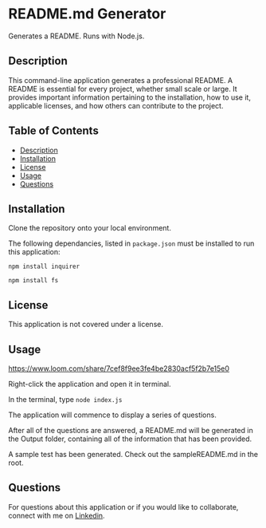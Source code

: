 # README.md Generator
Generates a README. Runs with Node.js.

## Description
This command-line application generates a professional README. A README is essential for every project, whether small scale or large. It provides important information pertaining to the installation, how to use it, applicable licenses, and how others can contribute to the project. 

## Table of Contents

  * [Description](#description)
  * [Installation](#installation)
  * [License](#license)
  * [Usage](#usage)
  * [Questions](#questions)

## Installation

Clone the repository onto your local environment. 

The following dependancies, listed in `package.json` must be installed to run this application: 

`npm install inquirer`

`npm install fs`

## License

This application is not covered under a license. 

## Usage

https://www.loom.com/share/7cef8f9ee3fe4be2830acf5f2b7e15e0

Right-click the application and open it in terminal. 

In the terminal, type `node index.js` 

The application will commence to display a series of questions. 

After all of the questions are answered, a README.md will be generated in the Output folder, containing all of the information that has been provided. 

A sample test has been generated. Check out the sampleREADME.md in the root. 

## Questions

For questions about this application or if you would like to collaborate, connect with me on <a href="https://www.linkedin.com/in/juanita-samborski/" target="_blank">Linkedin</a>.

